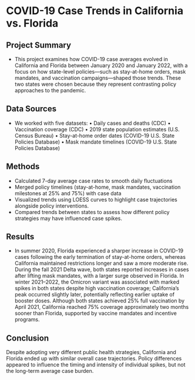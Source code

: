 # COVID-19 Case Trends in California vs. Florida

## Project Summary
- This project examines how COVID-19 case averages evolved in California and Florida between January 2020 and January 2022, with a focus on how state-level policies—such as stay-at-home orders, mask mandates, and vaccination campaigns—shaped those trends. These two states were chosen because they represent contrasting policy approaches to the pandemic.

## Data Sources
- We worked with five datasets:
	•	Daily cases and deaths (CDC)
	•	Vaccination coverage (CDC)
	•	2019 state population estimates (U.S. Census Bureau)
	•	Stay-at-home order dates (COVID-19 U.S. State Policies Database)
	•	Mask mandate timelines (COVID-19 U.S. State Policies Database)

## Methods
- Calculated 7-day average case rates to smooth daily fluctuations
- Merged policy timelines (stay-at-home, mask mandates, vaccination milestones at 25% and 75%) with case data
- Visualized trends using LOESS curves to highlight case trajectories alongside policy interventions.
- Compared trends between states to assess how different policy strategies may have influenced case spikes.

## Results
- In summer 2020, Florida experienced a sharper increase in COVID-19 cases following the early termination of stay-at-home orders, whereas California maintained restrictions longer and saw a more moderate rise. During the fall 2021 Delta wave, both states reported increases in cases after lifting mask mandates, with a larger surge observed in Florida. In winter 2021–2022, the Omicron variant was associated with marked spikes in both states despite high vaccination coverage; California’s peak occurred slightly later, potentially reflecting earlier uptake of booster doses. Although both states achieved 25% full vaccination by April 2021, California reached 75% coverage approximately two months sooner than Florida, supported by vaccine mandates and incentive programs.

## Conclusion
Despite adopting very different public health strategies, California and Florida ended up with similar overall case trajectories. Policy differences appeared to influence the timing and intensity of individual spikes, but not the long-term average case burden.
